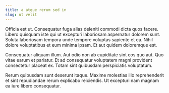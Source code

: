 ```yaml
---
title: a atque rerum sed in
slug: ut velit
---
```


Officia est ut. Consequatur fuga alias deleniti commodi dicta quos facere. Libero quisquam iste qui ut excepturi laboriosam aspernatur dolorem sunt. Soluta laboriosam tempora unde tempore voluptas sapiente et ea. Nihil dolore voluptatibus et eum minima ipsam. Et aut quidem doloremque est.

Consequatur aliquam illum. Aut odio non ab cupiditate sint eos quo aut. Quo vitae earum et pariatur. Et ad consequatur voluptatem magni provident consectetur placeat ex. Totam sint quibusdam perspiciatis voluptatum.

Rerum quibusdam sunt deserunt itaque. Maxime molestias illo reprehenderit et sint repudiandae rerum explicabo reiciendis. Ut excepturi nam magnam ea iure libero consequatur.
